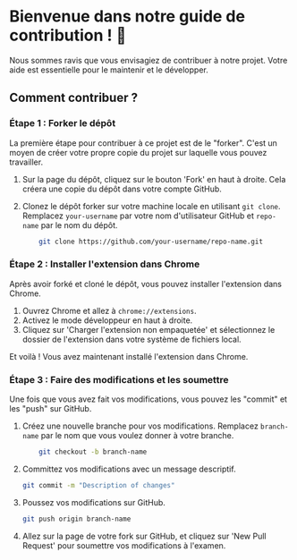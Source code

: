 # Bienvenue dans notre guide de contribution ! 🎉

Nous sommes ravis que vous envisagiez de contribuer à notre projet. Votre aide est essentielle pour le maintenir et le développer.

## Comment contribuer ?

### Étape 1 : Forker le dépôt

La première étape pour contribuer à ce projet est de le "forker". C'est un moyen de créer votre propre copie du projet sur laquelle vous pouvez travailler.

1. Sur la page du dépôt, cliquez sur le bouton 'Fork' en haut à droite. Cela créera une copie du dépôt dans votre compte GitHub.
2. Clonez le dépôt forker sur votre machine locale en utilisant `git clone`. Remplacez `your-username` par votre nom d'utilisateur GitHub et `repo-name` par le nom du dépôt.

    ```bash
        git clone https://github.com/your-username/repo-name.git
    ```

### Étape 2 : Installer l'extension dans Chrome

Après avoir forké et cloné le dépôt, vous pouvez installer l'extension dans Chrome.

1. Ouvrez Chrome et allez à `chrome://extensions`.
2. Activez le mode développeur en haut à droite.
3. Cliquez sur 'Charger l'extension non empaquetée' et sélectionnez le dossier de l'extension dans votre système de fichiers local.

Et voilà ! Vous avez maintenant installé l'extension dans Chrome.

### Étape 3 : Faire des modifications et les soumettre

Une fois que vous avez fait vos modifications, vous pouvez les "commit" et les "push" sur GitHub.

1. Créez une nouvelle branche pour vos modifications. Remplacez `branch-name` par le nom que vous voulez donner à votre branche.

    ```bash
        git checkout -b branch-name
    ```

2. Committez vos modifications avec un message descriptif.

    ```bash
    git commit -m "Description of changes"
    ```

3. Poussez vos modifications sur GitHub.

    ```bash
    git push origin branch-name
    ```

4. Allez sur la page de votre fork sur GitHub, et cliquez sur 'New Pull Request' pour soumettre vos modifications à l'examen.